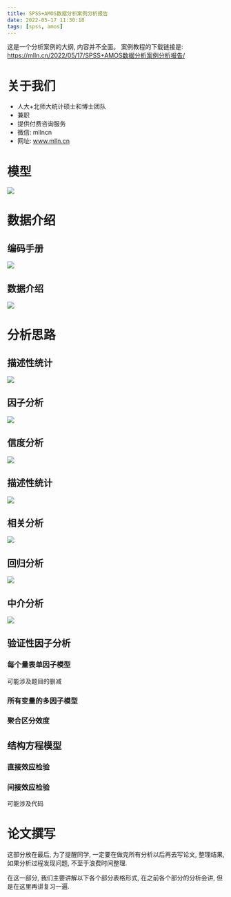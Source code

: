 ```yaml
---
title: SPSS+AMOS数据分析案例分析报告
date: 2022-05-17 11:30:18
tags: [spss, amos]
---
```


这是一个分析案例的大纲, 内容并不全面。 案例教程的下载链接是: https://mlln.cn/2022/05/17/SPSS+AMOS数据分析案例分析报告/

<!-- more -->

# 关于我们

- 人大+北师大统计硕士和博士团队
- 兼职
- 提供付费咨询服务
- 微信: mllncn
- 网址: www.mlln.cn

# 模型

<img src="imgs/model.png">

# 数据介绍

## 编码手册

<img src="imgs/codebook.png">

## 数据介绍

<img src="imgs/data.png">

# 分析思路

## 描述性统计

<img src="imgs/frequencies.png">

## 因子分析

<img src="imgs/factors.png">

## 信度分析

<img src="imgs/alphas.png">

## 描述性统计

<img src="imgs/descriptions.png">

## 相关分析

<img src="imgs/correlations.png">

## 回归分析

<img src="imgs/regression.png">

## 中介分析

<img src="imgs/mediation.png">

## 验证性因子分析

### 每个量表单因子模型

可能涉及题目的删减

### 所有变量的多因子模型

### 聚合区分效度

## 结构方程模型

### 直接效应检验

### 间接效应检验

可能涉及代码

# 论文撰写

这部分放在最后, 为了提醒同学, 一定要在做完所有分析以后再去写论文, 整理结果, 如果分析过程发现问题, 不至于浪费时间整理.

在这一部分, 我们主要讲解以下各个部分表格形式, 在之前各个部分的分析会讲, 但是在这里再讲复习一遍.


